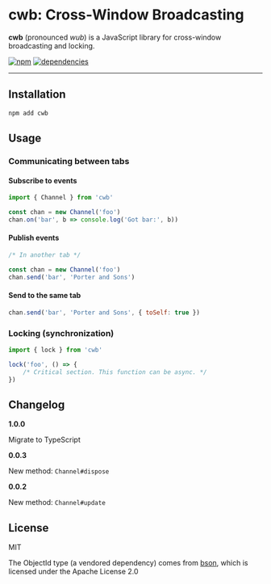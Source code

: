 cwb: Cross-Window Broadcasting
===

**cwb** (pronounced *wub*) is a JavaScript library for cross-window
broadcasting and locking.

[![npm][npm-badge]][npm-url]
[![dependencies][dependencies-badge]][dependencies-url]

---

Installation
---

```sh
npm add cwb
```

Usage
---

### Communicating between tabs

#### Subscribe to events

```javascript
import { Channel } from 'cwb'

const chan = new Channel('foo')
chan.on('bar', b => console.log('Got bar:', b))
```

#### Publish events

```javascript
/* In another tab */

const chan = new Channel('foo')
chan.send('bar', 'Porter and Sons')
```

#### Send to the same tab

```javascript
chan.send('bar', 'Porter and Sons', { toSelf: true })
```

### Locking (synchronization)

```javascript
import { lock } from 'cwb'

lock('foo', () => {
    /* Critical section. This function can be async. */
})
```

Changelog
---

**1.0.0**

Migrate to TypeScript

**0.0.3**

New method: `Channel#dispose`

**0.0.2**

New method: `Channel#update`

License
---

MIT

The ObjectId type (a vendored dependency) comes from [bson][bson],
which is licensed under the Apache License 2.0

[npm-badge]: https://img.shields.io/npm/v/cwb.svg?style=flat
[npm-url]: https://www.npmjs.com/package/cwb
[dependencies-badge]: https://img.shields.io/david/mvasilkov/cwb?style=flat
[dependencies-url]: https://www.npmjs.com/package/cwb?activeTab=dependencies
[bson]: https://www.npmjs.com/package/bson
